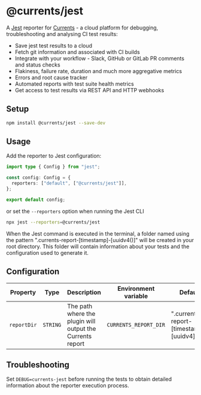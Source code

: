 # @currents/jest

A [Jest](https://github.com/facebook/jest) reporter for [Currents](https://currents.dev) - a cloud platform for debugging, troubleshooting and analysing CI test results:

- Save jest test results to a cloud
- Fetch git information and associated with CI builds
- Integrate with your workflow - Slack, GitHub or GitLab PR comments and status checks
- Flakiness, failure rate, duration and much more aggregative metrics
- Errors and root cause tracker
- Automated reports with test suite health metrics
- Get access to test results via REST API and HTTP webhooks

## Setup

```sh
npm install @currents/jest --save-dev
```

## Usage

Add the reporter to Jest configuration:

```ts
import type { Config } from "jest";

const config: Config = {
  reporters: ["default", ["@currents/jest"]],
};

export default config;
```

or set the `--reporters` option when running the Jest CLI

```sh
npx jest --reporters=@currents/jest
```

When the Jest command is executed in the terminal, a folder named using the pattern ".currents-report-[timestamp]-[uuidv4()]" will be created in your root directory. This folder will contain information about your tests and the configuration used to generate it.

## Configuration

| Property    | Type     | Description                                               | Environment variable  | Default                                 |
| ----------- | -------- | --------------------------------------------------------- | --------------------- | --------------------------------------- |
| `reportDir` | `STRING` | The path where the plugin will output the Currents report | `CURRENTS_REPORT_DIR` | ".currents-report-[timestamp]-[uuidv4]" |

## Troubleshooting

Set `DEBUG=currents-jest` before running the tests to obtain detailed information about the reporter execution process.
